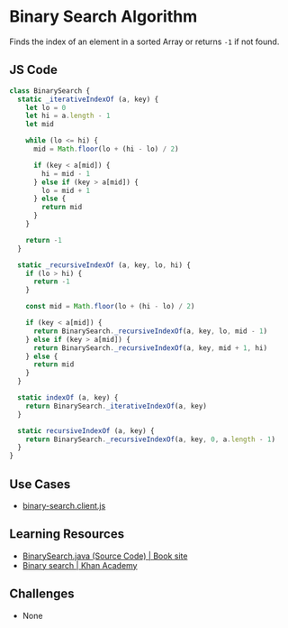 # Binary Search Algorithm

Finds the index of an element in a sorted Array or returns `-1` if not found.

## JS Code

```js
class BinarySearch {
  static _iterativeIndexOf (a, key) {
    let lo = 0
    let hi = a.length - 1
    let mid

    while (lo <= hi) {
      mid = Math.floor(lo + (hi - lo) / 2)

      if (key < a[mid]) {
        hi = mid - 1
      } else if (key > a[mid]) {
        lo = mid + 1
      } else {
        return mid
      }
    }

    return -1
  }

  static _recursiveIndexOf (a, key, lo, hi) {
    if (lo > hi) {
      return -1
    }

    const mid = Math.floor(lo + (hi - lo) / 2)

    if (key < a[mid]) {
      return BinarySearch._recursiveIndexOf(a, key, lo, mid - 1)
    } else if (key > a[mid]) {
      return BinarySearch._recursiveIndexOf(a, key, mid + 1, hi)
    } else {
      return mid
    }
  }

  static indexOf (a, key) {
    return BinarySearch._iterativeIndexOf(a, key)
  }

  static recursiveIndexOf (a, key) {
    return BinarySearch._recursiveIndexOf(a, key, 0, a.length - 1)
  }
}

```

## Use Cases

* [binary-search.client.js](/src/examples/test-clients/binary-search.client.js)

## Learning Resources

* [BinarySearch.java (Source Code) | Book site](https://algs4.cs.princeton.edu/code/edu/princeton/cs/algs4/BinarySearch.java.html)
* [Binary search | Khan Academy](https://www.khanacademy.org/computing/computer-science/algorithms/binary-search/a/binary-search)

## Challenges

* None
